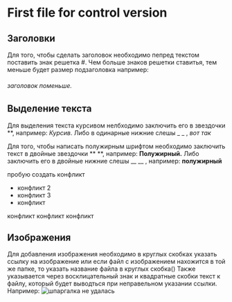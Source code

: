 # First file for control version 

## Заголовки
Для того, чтобы сделать заголовок необходимо пепред текстом поставить знак решетка #. Чем больше знаков решетки ставитья, тем меньше будет размер подзаголовка например: 
###### заголовок поменьше.  

## Выделение текста
Для выделения текста курсивом нелбходимо заключить его в звездочки **, например: 
*Курсив*. Либо в одинарные нижние слешы _ _ , _вот так_

Для того, чтобы написать полужирным шрифтом необходимо заключить текст в двойные звездочки ** **, например:
**Полужирный.** 
Либо заключить его в двойные нижние слешы __ __ , например: __полужирный__ 

 
пробую создать конфликт 
* конфликт 2
* конфликт 3 
* конфликт

конфликт
конфликт 
конфликт 

## Изображения
Для добавления изображения необходимо в круглых скобках указать ссылку на изображение или если файл с изображением нахожится в той же папке, то указать название файла в круглых скобка() 
Также указывается через восклицательный знак и квадратные скобки текст к файлу, который будет выводться при неправельном указании ссылки. Например:
![шпаргалка не удалась](Шпаргалка.jpg)

